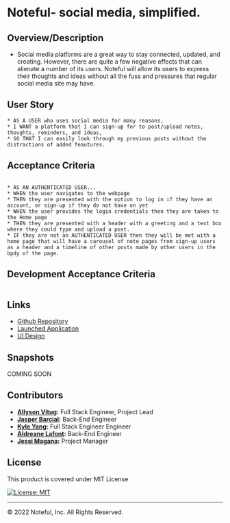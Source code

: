 # Noteful- social media, simplified.

## Overview/Description
* Social media platforms are a great way to stay connected, updated, and creating. However, there are quite a few negative effects that can alienate a number of its users. Noteful will allow its users to express their thoughts and ideas without all the fuss and pressures that regular social media site may have. 

## User Story
```
* AS A USER who uses social media for many reasons,
* I WANT a platform that I can sign-up for to post/upload notes, thoughts, reminders, and ideas,
* SO THAT I can easily look through my previous posts without the distractions of added feautures. 
```

## Acceptance Criteria
```

* AS AN AUTHENTICATED USER...
* WHEN the user navigates to the webpage
* THEN they are presented with the option to log in if they have an account, or sign-up if they do not have on yet
* WHEN the user provides the login credentials then they are taken to the Home page
* THEN they are presented with a header with a greeting and a text box where they could type and upload a post.
* IF they are not an AUTHENTICATED USER then they will be met with a home page that will have a carousel of note pages from sign-up users as a header and a timeline of other posts made by other users in the bpdy of the page. 
```

## Development Acceptance Criteria
```
```

## Links
* [Github Repository](https://github.com/a-vitug/react-app)
* [Launched Application](https://noteful-app8.herokuapp.com/)
* [UI Design](https://www.figma.com/file/wA3CkHz5aHxojS0WjSphrn/Noteful?node-id=2%3A2)

## Snapshots
COMING SOON

## Contributors
<ul><li><strong><a href="https://github.com/a-vitug" target="__blank">Allyson Vitug</a>:</strong> Full Stack Engineer, Project Lead</li>
<li><strong><a href="https://github.com/Jbarcial25" target="__blank">Jasper Barcial</a>:</strong> Back-End Engineer</li>
<li><strong><a href="https://github.com/KJustin0)" target="__blank">Kyle Yang</a>:</strong> Full Stack Engineer Engineer</li>
<li><strong><a href="https://github.com/aldreanelafont" target="__blank">Aldreane Lafont</a>:</strong> Back-End Engineer</li>
<li><strong><a href="https://github.com/microjess" target="__blank">Jessi Magana</a>:</strong> Project Manager</li></ul>

## License 

This product is covered under MIT License    

[![License: MIT](https://img.shields.io/badge/License-MIT-blue.svg)](https://opensource.org/licenses/MIT)

- - -

© 2022 Noteful, Inc. All Rights Reserved.
